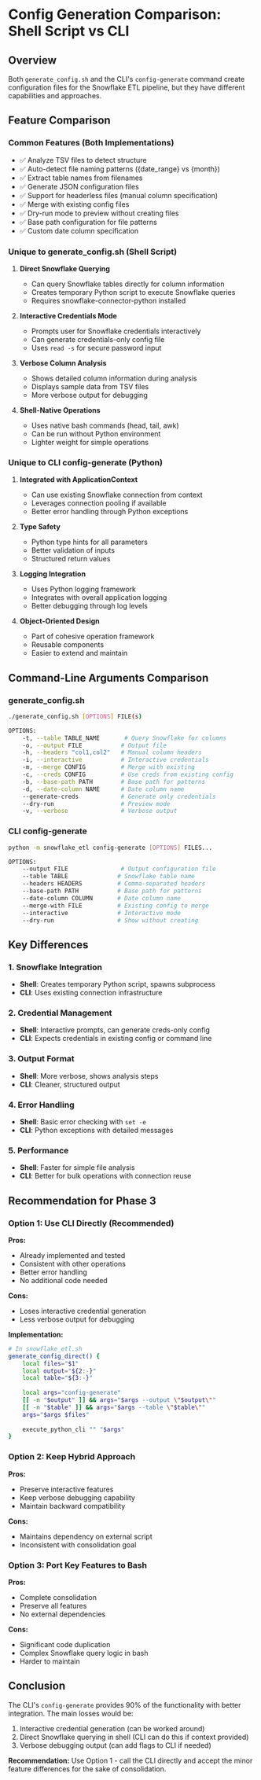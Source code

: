 # Config Generation Comparison: Shell Script vs CLI

## Overview
Both `generate_config.sh` and the CLI's `config-generate` command create configuration files for the Snowflake ETL pipeline, but they have different capabilities and approaches.

## Feature Comparison

### Common Features (Both Implementations)
- ✅ Analyze TSV files to detect structure
- ✅ Auto-detect file naming patterns ({date_range} vs {month})
- ✅ Extract table names from filenames
- ✅ Generate JSON configuration files
- ✅ Support for headerless files (manual column specification)
- ✅ Merge with existing config files
- ✅ Dry-run mode to preview without creating files
- ✅ Base path configuration for file patterns
- ✅ Custom date column specification

### Unique to generate_config.sh (Shell Script)

1. **Direct Snowflake Querying**
   - Can query Snowflake tables directly for column information
   - Creates temporary Python script to execute Snowflake queries
   - Requires snowflake-connector-python installed

2. **Interactive Credentials Mode**
   - Prompts user for Snowflake credentials interactively
   - Can generate credentials-only config file
   - Uses `read -s` for secure password input

3. **Verbose Column Analysis**
   - Shows detailed column information during analysis
   - Displays sample data from TSV files
   - More verbose output for debugging

4. **Shell-Native Operations**
   - Uses native bash commands (head, tail, awk)
   - Can be run without Python environment
   - Lighter weight for simple operations

### Unique to CLI config-generate (Python)

1. **Integrated with ApplicationContext**
   - Can use existing Snowflake connection from context
   - Leverages connection pooling if available
   - Better error handling through Python exceptions

2. **Type Safety**
   - Python type hints for all parameters
   - Better validation of inputs
   - Structured return values

3. **Logging Integration**
   - Uses Python logging framework
   - Integrates with overall application logging
   - Better debugging through log levels

4. **Object-Oriented Design**
   - Part of cohesive operation framework
   - Reusable components
   - Easier to extend and maintain

## Command-Line Arguments Comparison

### generate_config.sh
```bash
./generate_config.sh [OPTIONS] FILE(s)

OPTIONS:
    -t, --table TABLE_NAME       # Query Snowflake for columns
    -o, --output FILE           # Output file
    -h, --headers "col1,col2"   # Manual column headers
    -i, --interactive           # Interactive credentials
    -m, --merge CONFIG          # Merge with existing
    -c, --creds CONFIG          # Use creds from existing config
    -b, --base-path PATH        # Base path for patterns
    -d, --date-column NAME      # Date column name
    --generate-creds            # Generate only credentials
    --dry-run                   # Preview mode
    -v, --verbose               # Verbose output
```

### CLI config-generate
```bash
python -m snowflake_etl config-generate [OPTIONS] FILES...

OPTIONS:
    --output FILE               # Output configuration file
    --table TABLE              # Snowflake table name
    --headers HEADERS          # Comma-separated headers
    --base-path PATH           # Base path for patterns
    --date-column COLUMN       # Date column name
    --merge-with FILE          # Existing config to merge
    --interactive              # Interactive mode
    --dry-run                  # Show without creating
```

## Key Differences

### 1. Snowflake Integration
- **Shell**: Creates temporary Python script, spawns subprocess
- **CLI**: Uses existing connection infrastructure

### 2. Credential Management
- **Shell**: Interactive prompts, can generate creds-only config
- **CLI**: Expects credentials in existing config or command line

### 3. Output Format
- **Shell**: More verbose, shows analysis steps
- **CLI**: Cleaner, structured output

### 4. Error Handling
- **Shell**: Basic error checking with `set -e`
- **CLI**: Python exceptions with detailed messages

### 5. Performance
- **Shell**: Faster for simple file analysis
- **CLI**: Better for bulk operations with connection reuse

## Recommendation for Phase 3

### Option 1: Use CLI Directly (Recommended)
**Pros:**
- Already implemented and tested
- Consistent with other operations
- Better error handling
- No additional code needed

**Cons:**
- Loses interactive credential generation
- Less verbose output for debugging

**Implementation:**
```bash
# In snowflake_etl.sh
generate_config_direct() {
    local files="$1"
    local output="${2:-}"
    local table="${3:-}"
    
    local args="config-generate"
    [[ -n "$output" ]] && args="$args --output \"$output\""
    [[ -n "$table" ]] && args="$args --table \"$table\""
    args="$args $files"
    
    execute_python_cli "" "$args"
}
```

### Option 2: Keep Hybrid Approach
**Pros:**
- Preserve interactive features
- Keep verbose debugging capability
- Maintain backward compatibility

**Cons:**
- Maintains dependency on external script
- Inconsistent with consolidation goal

### Option 3: Port Key Features to Bash
**Pros:**
- Complete consolidation
- Preserve all features
- No external dependencies

**Cons:**
- Significant code duplication
- Complex Snowflake query logic in bash
- Harder to maintain

## Conclusion

The CLI's `config-generate` provides 90% of the functionality with better integration. The main losses would be:
1. Interactive credential generation (can be worked around)
2. Direct Snowflake querying in shell (CLI can do this if context provided)
3. Verbose debugging output (can add flags to CLI if needed)

**Recommendation:** Use Option 1 - call the CLI directly and accept the minor feature differences for the sake of consolidation.
